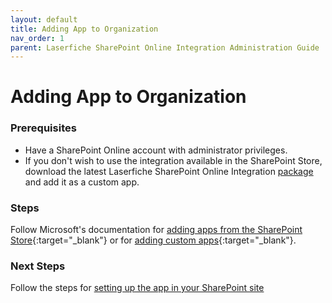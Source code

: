 ```yaml
---
layout: default
title: Adding App to Organization
nav_order: 1
parent: Laserfiche SharePoint Online Integration Administration Guide
---
```


# Adding App to Organization


### Prerequisites

- Have a SharePoint Online account with administrator privileges.
- If you don't wish to use the integration available in the SharePoint Store, download the latest Laserfiche SharePoint Online Integration [package](../assets/LaserficheSharePointOnlineIntegration.sppkg) and add it as a custom app.

### Steps

Follow Microsoft's documentation for [adding apps from the SharePoint Store](https://learn.microsoft.com/en-us/sharepoint/use-app-catalog#add-apps-from-the-sharepoint-store){:target="_blank"} or for [adding custom apps](https://learn.microsoft.com/en-us/sharepoint/use-app-catalog#add-custom-apps){:target="_blank"}.

### Next Steps

Follow the steps for [setting up the app in your SharePoint site](./adding-app-to-sp-site)
